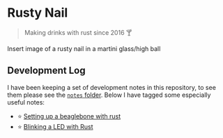 # Rusty Nail
> Making drinks with rust since 2016 :cocktail:

Insert image of a rusty nail in a martini glass/high ball

## Development Log

I have been keeping a set of development notes in this repository, to see them
please see the [`notes` folder](notes). Below I have tagged some especially
useful notes:

- :star: [Setting up a beaglebone with rust](notes/2016-12-11-setting-up-beaglebone-with-rust.md)
- :star: [Blinking a LED with Rust](notes/2016-12-13-blinking-a-led-with-rust.md)
